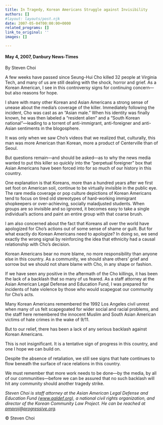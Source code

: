 ```yaml
---
title: In Tragedy, Korean Americans Struggle against Invisibility
authors: []
#layout: layouts/post.njk
date: 2007-05-04T00:00:00+0000
related_programs: []
link_to_original: ''
images: []

---
```

#### May 4, 2007, Danbury News-Times

By Steven Choi

A few weeks have passed since Seung-Hui Cho killed 32 people at Virginia Tech, and many of us are still dealing with the shock, horror and grief. As a Korean American, I see in this controversy signs for continuing concern—but also reasons for hope.

I share with many other Korean and Asian Americans a strong sense of unease about the media’s coverage of the killer. Immediately following the incident, Cho was cast as an “Asian male.” When his identity was finally known, he was then labeled a “resident alien” and a “South Korean national”—leading to a torrent of anti-immigrant, anti-foreigner and anti-Asian sentiments in the blogosphere.

It was only when we saw Cho’s videos that we realized that, culturally, this man was more American than Korean, more a product of Centerville than of Seoul.

But questions remain—and should be asked—as to why the news media wanted to put this killer so quickly into the “perpetual foreigner” box that Asian Americans have been forced into for so much of our history in this country.

One explanation is that Koreans, more than a hundred years after we first set foot on American soil, continue to be virtually invisible in the public eye. The rare media coverage or pop culture depictions of Korean Americans tend to focus on tired old stereotypes of hard-working immigrant shopkeepers or over-achieving, socially maladjusted students. When groups are so invisible and so ignored, it becomes easy to take a single individual’s actions and paint an entire group with that coarse brush.

I am also concerned about the fact that Koreans all over the world have apologized for Cho’s actions out of some sense of shame or guilt. But for what exactly do Korean Americans need to apologize? In doing so, we send exactly the wrong signal by reinforcing the idea that ethnicity had a causal relationship with Cho’s decision.

Korean Americans bear no more blame, no more responsibility than anyone else in this country. As a community, we should share others’ grief and sorrow but we should not share blame with Cho, in any shape or fashion.

If we have seen any positive in the aftermath of the Cho killings, it has been the lack of a backlash that so many of us feared. As a staff attorney at the Asian American Legal Defense and Education Fund, I was prepared for incidents of hate violence by those who would scapegoat our community for Cho’s acts.

Many Korean Americans remembered the 1992 Los Angeles civil unrest when many of us felt scapegoated for wider social and racial problems, and the staff here remembered the innocent Muslim and South Asian American victims of hate crimes in the wake of 9/11.

But to our relief, there has been a lack of any serious backlash against Korean Americans.

This is not insignificant. It is a tentative sign of progress in this country, and one I hope we can build on.

Despite the absence of retaliation, we still see signs that hate continues to flow beneath the surface of race relations in this country.

We must remember that more work needs to be done—by the media, by all of our communities—before we can be assured that no such backlash will hit any community should another tragedy strike.

_Steven Choi is staff attorney at the Asian American Legal Defense and Education Fund (www.aaldef.org), a national civil rights organization, and director of the Korean Community Law Project. He can be reached at pmproj@progressive.org._

© Steven Choi